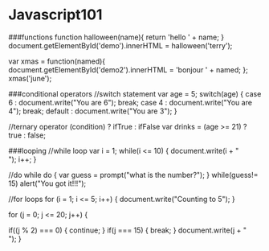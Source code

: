 # Javascript101

###functions
function halloween(name){
  return 'hello ' + name;
}
document.getElementById('demo').innerHTML = halloween('terry');

var xmas = function(named){
  document.getElementById('demo2').innerHTML = 'bonjour ' + named;
};
xmas('june');

###conditional operators
//switch statement
var age = 5;
switch(age) {
	case 6 :
		document.write("You are 6");
		break;
	case 4 :
		document.write("You are 4");
		break;
	default : 
		document.write("You are 3");
}

//ternary operator
(condition) ? ifTrue : ifFalse
var drinks = (age >= 21) ? true : false;

###looping
//while loop
var i = 1;
while(i <= 10) {
  document.write(i + "<br />");
  i++;
}

//do while
do {
  var guess = prompt("what is the number?");
} while(guess!= 15)
alert("You got it!!!");

//for loops
for (i = 1; i <= 5; i++) {
  document.write("Counting to 5");
}

for (j = 0; j <= 20; j++) {
  
  if((j % 2) === 0) {
    continue;
  }
  if(j === 15) {
    break;
  }
  document.write(j + "<br />");
}

